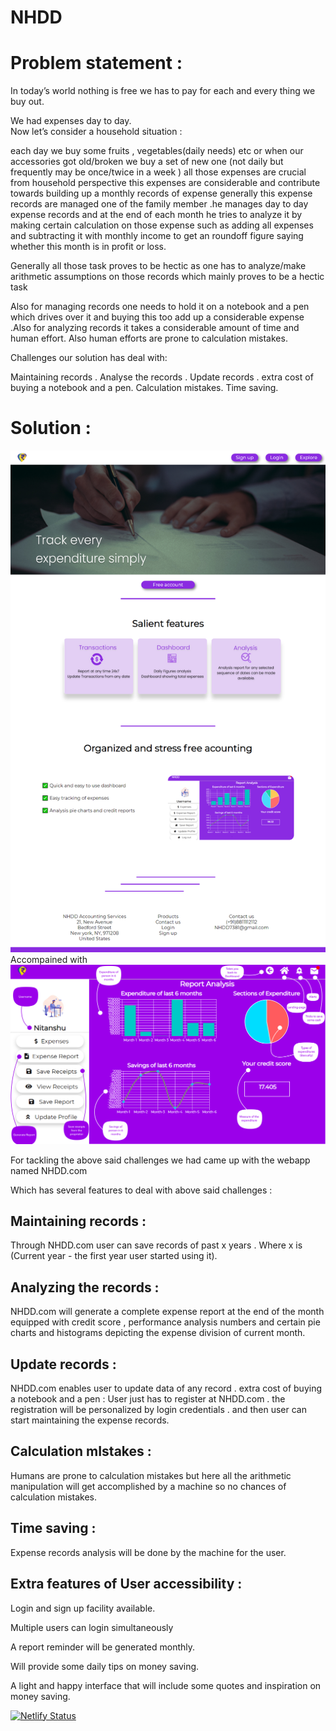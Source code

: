 # NHDD
# Problem statement : 


In today’s world nothing is free we has to pay for each and every thing we buy out.

We had expenses day to day.  
Now let’s consider a household situation :

each day we buy some fruits , vegetables(daily needs) etc or when our accessories got old/broken we buy a set of new one (not daily but frequently may be once/twice in a week ) all those expenses are crucial from household perspective this expenses are considerable and contribute towards building up a monthly records of expense generally this expense records are managed one of the family member .he manages day to day expense records and at the end of each month he tries to analyze it by making certain calculation on those expense such as adding all expenses and subtracting it with monthly income to get an roundoff figure saying whether this month is in profit or loss.

Generally all those task proves to be hectic as one has to analyze/make arithmetic assumptions on those records which mainly proves to be a hectic task

Also for managing records one needs to hold it on a notebook and a pen which drives over it and buying this too add up a considerable expense .Also for analyzing records it takes a considerable amount of time and human effort. Also human efforts are prone to calculation mistakes.   

Challenges our solution has deal with: 

Maintaining records .
Analyse the records .
Update records .
extra cost of buying a notebook and a pen.
Calculation mistakes.
Time saving.

# Solution :

![Screenshot](UI.png)
Accompained with 
![Dashboard](Final_1.png)

For tackling the above said challenges we had came up with the webapp named NHDD.com

Which has several features to deal with above said challenges : 
## Maintaining  records  :
Through NHDD.com user can save records of past x years . Where x is (Current year - the first year user started using it).
## Analyzing the records :
NHDD.com will generate a complete expense report at the end of the month equipped with credit score , performance analysis numbers and certain pie charts and histograms depicting the expense division of current month.
## Update records :
NHDD.com enables user to update data of any record .
extra cost of buying a notebook and a pen : User just has to register at NHDD.com . the registration will be personalized by login credentials . and then user can start maintaining the expense records.
## Calculation mIstakes :
Humans are prone to calculation mistakes but here all the arithmetic manipulation will get accomplished by a machine so no chances of calculation mistakes.  
## Time saving :
Expense records analysis will be done by the machine for the user.




## Extra features of User accessibility :
 
Login and sign up facility available.

Multiple users can login simultaneously

A report reminder will be generated monthly.

Will provide some daily tips on money saving.

A light and happy interface that will include some quotes and inspiration on money saving.  

[![Netlify Status](https://api.netlify.com/api/v1/badges/ebaeeba0-f7f4-490c-9644-5854bf1c3e52/deploy-status)](https://app.netlify.com/sites/nhdd-frontend/deploys)
